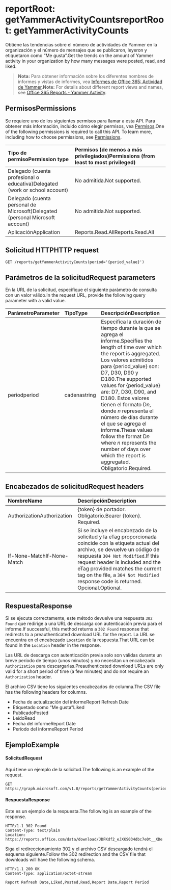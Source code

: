 # <a name="reportroot-getyammeractivitycounts"></a><span data-ttu-id="0c5bb-101">reportRoot: getYammerActivityCounts</span><span class="sxs-lookup"><span data-stu-id="0c5bb-101">reportRoot: getYammerActivityCounts</span></span>

<span data-ttu-id="0c5bb-102">Obtiene las tendencias sobre el número de actividades de Yammer en la organización y el número de mensajes que se publicaron, leyeron y etiquetaron como “Me gusta”.</span><span class="sxs-lookup"><span data-stu-id="0c5bb-102">Get the trends on the amount of Yammer activity in your organization by how many messages were posted, read, and liked.</span></span>

> <span data-ttu-id="0c5bb-103">**Nota:** Para obtener información sobre los diferentes nombres de informes y vistas de informes, vea [Informes de Office 365: Actividad de Yammer](https://support.office.com/client/Yammer-activity-c7c9f938-5b8e-4d52-b1a2-c7c32cb2312a).</span><span class="sxs-lookup"><span data-stu-id="0c5bb-103">**Note:** For details about different report views and names, see [Office 365 Reports - Yammer Activity](https://support.office.com/client/Yammer-activity-c7c9f938-5b8e-4d52-b1a2-c7c32cb2312a).</span></span>

## <a name="permissions"></a><span data-ttu-id="0c5bb-104">Permisos</span><span class="sxs-lookup"><span data-stu-id="0c5bb-104">Permissions</span></span>

<span data-ttu-id="0c5bb-p101">Se requiere uno de los siguientes permisos para llamar a esta API. Para obtener más información, incluido cómo elegir permisos, vea [Permisos](../../../concepts/permissions_reference.md).</span><span class="sxs-lookup"><span data-stu-id="0c5bb-p101">One of the following permissions is required to call this API. To learn more, including how to choose permissions, see [Permissions](../../../concepts/permissions_reference.md).</span></span>

| <span data-ttu-id="0c5bb-107">Tipo de permiso</span><span class="sxs-lookup"><span data-stu-id="0c5bb-107">Permission type</span></span>                        | <span data-ttu-id="0c5bb-108">Permisos (de menos a más privilegiados)</span><span class="sxs-lookup"><span data-stu-id="0c5bb-108">Permissions (from least to most privileged)</span></span> |
| :------------------------------------- | :--------------------------------------- |
| <span data-ttu-id="0c5bb-109">Delegado (cuenta profesional o educativa)</span><span class="sxs-lookup"><span data-stu-id="0c5bb-109">Delegated (work or school account)</span></span>     | <span data-ttu-id="0c5bb-110">No admitida.</span><span class="sxs-lookup"><span data-stu-id="0c5bb-110">Not supported.</span></span>                           |
| <span data-ttu-id="0c5bb-111">Delegado (cuenta personal de Microsoft)</span><span class="sxs-lookup"><span data-stu-id="0c5bb-111">Delegated (personal Microsoft account)</span></span> | <span data-ttu-id="0c5bb-112">No admitida.</span><span class="sxs-lookup"><span data-stu-id="0c5bb-112">Not supported.</span></span>                           |
| <span data-ttu-id="0c5bb-113">Aplicación</span><span class="sxs-lookup"><span data-stu-id="0c5bb-113">Application</span></span>                            | <span data-ttu-id="0c5bb-114">Reports.Read.All</span><span class="sxs-lookup"><span data-stu-id="0c5bb-114">Reports.Read.All</span></span>                         |

## <a name="http-request"></a><span data-ttu-id="0c5bb-115">Solicitud HTTP</span><span class="sxs-lookup"><span data-stu-id="0c5bb-115">HTTP request</span></span>

<!-- { "blockType": "ignored" } --> 

```http
GET /reports/getYammerActivityCounts(period='{period_value}')
```

## <a name="request-parameters"></a><span data-ttu-id="0c5bb-116">Parámetros de la solicitud</span><span class="sxs-lookup"><span data-stu-id="0c5bb-116">Request parameters</span></span>

<span data-ttu-id="0c5bb-117">En la URL de la solicitud, especifique el siguiente parámetro de consulta con un valor válido.</span><span class="sxs-lookup"><span data-stu-id="0c5bb-117">In the request URL, provide the following query parameter with a valid value.</span></span>

| <span data-ttu-id="0c5bb-118">Parámetro</span><span class="sxs-lookup"><span data-stu-id="0c5bb-118">Parameter</span></span> | <span data-ttu-id="0c5bb-119">Tipo</span><span class="sxs-lookup"><span data-stu-id="0c5bb-119">Type</span></span>   | <span data-ttu-id="0c5bb-120">Descripción</span><span class="sxs-lookup"><span data-stu-id="0c5bb-120">Description</span></span>                              |
| :-------- | :----- | :--------------------------------------- |
| <span data-ttu-id="0c5bb-121">period</span><span class="sxs-lookup"><span data-stu-id="0c5bb-121">period</span></span>    | <span data-ttu-id="0c5bb-122">cadena</span><span class="sxs-lookup"><span data-stu-id="0c5bb-122">string</span></span> | <span data-ttu-id="0c5bb-123">Especifica la duración de tiempo durante la que se agrega el informe.</span><span class="sxs-lookup"><span data-stu-id="0c5bb-123">Specifies the length of time over which the report is aggregated.</span></span> <span data-ttu-id="0c5bb-124">Los valores admitidos para {period_value} son: D7, D30, D90 y D180.</span><span class="sxs-lookup"><span data-stu-id="0c5bb-124">The supported values for {period_value} are: D7, D30, D90, and D180.</span></span> <span data-ttu-id="0c5bb-125">Estos valores tienen el formato D*n*, donde *n* representa el número de días durante el que se agrega el informe.</span><span class="sxs-lookup"><span data-stu-id="0c5bb-125">These values follow the format D*n* where *n* represents the number of days over which the report is aggregated.</span></span> <span data-ttu-id="0c5bb-126">Obligatorio.</span><span class="sxs-lookup"><span data-stu-id="0c5bb-126">Required.</span></span> |

## <a name="request-headers"></a><span data-ttu-id="0c5bb-127">Encabezados de solicitud</span><span class="sxs-lookup"><span data-stu-id="0c5bb-127">Request headers</span></span>

| <span data-ttu-id="0c5bb-128">Nombre</span><span class="sxs-lookup"><span data-stu-id="0c5bb-128">Name</span></span>          | <span data-ttu-id="0c5bb-129">Descripción</span><span class="sxs-lookup"><span data-stu-id="0c5bb-129">Description</span></span>               |
| :------------ | :------------------------ |
| <span data-ttu-id="0c5bb-130">Authorization</span><span class="sxs-lookup"><span data-stu-id="0c5bb-130">Authorization</span></span> | <span data-ttu-id="0c5bb-p103">{token} de portador. Obligatorio.</span><span class="sxs-lookup"><span data-stu-id="0c5bb-p103">Bearer {token}. Required.</span></span> |
| <span data-ttu-id="0c5bb-133">If-None-Match</span><span class="sxs-lookup"><span data-stu-id="0c5bb-133">If-None-Match</span></span> | <span data-ttu-id="0c5bb-134">Si se incluye el encabezado de la solicitud y la eTag proporcionada coincide con la etiqueta actual del archivo, se devuelve un código de respuesta `304 Not Modified`.</span><span class="sxs-lookup"><span data-stu-id="0c5bb-134">If this request header is included and the eTag provided matches the current tag on the file, a `304 Not Modified` response code is returned.</span></span> <span data-ttu-id="0c5bb-135">Opcional.</span><span class="sxs-lookup"><span data-stu-id="0c5bb-135">Optional.</span></span> |

## <a name="response"></a><span data-ttu-id="0c5bb-136">Respuesta</span><span class="sxs-lookup"><span data-stu-id="0c5bb-136">Response</span></span>

<span data-ttu-id="0c5bb-137">Si se ejecuta correctamente, este método devuelve una respuesta `302 Found` que redirige a una URL de descarga con autenticación previa para el informe.</span><span class="sxs-lookup"><span data-stu-id="0c5bb-137">If successful, this method returns a `302 Found` response that redirects to a preauthenticated download URL for the report.</span></span> <span data-ttu-id="0c5bb-138">La URL se encuentra en el encabezado `Location` de la respuesta.</span><span class="sxs-lookup"><span data-stu-id="0c5bb-138">That URL can be found in the `Location` header in the response.</span></span>

<span data-ttu-id="0c5bb-139">Las URL de descarga con autenticación previa solo son válidas durante un breve período de tiempo (unos minutos) y no necesitan un encabezado `Authorization` para descargarlas.</span><span class="sxs-lookup"><span data-stu-id="0c5bb-139">Preauthenticated download URLs are only valid for a short period of time (a few minutes) and do not require an `Authorization` header.</span></span>

<span data-ttu-id="0c5bb-140">El archivo CSV tiene los siguientes encabezados de columna.</span><span class="sxs-lookup"><span data-stu-id="0c5bb-140">The CSV file has the following headers for columns.</span></span>

- <span data-ttu-id="0c5bb-141">Fecha de actualización del informe</span><span class="sxs-lookup"><span data-stu-id="0c5bb-141">Report Refresh Date</span></span>
- <span data-ttu-id="0c5bb-142">Etiquetado como “Me gusta”</span><span class="sxs-lookup"><span data-stu-id="0c5bb-142">Liked</span></span>
- <span data-ttu-id="0c5bb-143">Publicado</span><span class="sxs-lookup"><span data-stu-id="0c5bb-143">Posted</span></span>
- <span data-ttu-id="0c5bb-144">Leído</span><span class="sxs-lookup"><span data-stu-id="0c5bb-144">Read</span></span>
- <span data-ttu-id="0c5bb-145">Fecha del informe</span><span class="sxs-lookup"><span data-stu-id="0c5bb-145">Report Date</span></span>
- <span data-ttu-id="0c5bb-146">Período del informe</span><span class="sxs-lookup"><span data-stu-id="0c5bb-146">Report Period</span></span>

## <a name="example"></a><span data-ttu-id="0c5bb-147">Ejemplo</span><span class="sxs-lookup"><span data-stu-id="0c5bb-147">Example</span></span>

#### <a name="request"></a><span data-ttu-id="0c5bb-148">Solicitud</span><span class="sxs-lookup"><span data-stu-id="0c5bb-148">Request</span></span>

<span data-ttu-id="0c5bb-149">Aquí tiene un ejemplo de la solicitud.</span><span class="sxs-lookup"><span data-stu-id="0c5bb-149">The following is an example of the request.</span></span>

<!-- {
  "blockType": "request",
  "name": "reportroot_getyammeractivitycounts"
}-->

```http
GET https://graph.microsoft.com/v1.0/reports/getYammerActivityCounts(period='D7')
```

#### <a name="response"></a><span data-ttu-id="0c5bb-150">Respuesta</span><span class="sxs-lookup"><span data-stu-id="0c5bb-150">Response</span></span>

<span data-ttu-id="0c5bb-151">Este es un ejemplo de la respuesta.</span><span class="sxs-lookup"><span data-stu-id="0c5bb-151">The following is an example of the response.</span></span>

<!-- { "blockType": "ignored" } --> 

```http
HTTP/1.1 302 Found
Content-Type: text/plain
Location: https://reports.office.com/data/download/JDFKdf2_eJXKS034dbc7e0t__XDe
```

<span data-ttu-id="0c5bb-152">Siga el redireccionamiento 302 y el archivo CSV descargado tendrá el esquema siguiente.</span><span class="sxs-lookup"><span data-stu-id="0c5bb-152">Follow the 302 redirection and the CSV file that downloads will have the following schema.</span></span>

<!-- {
  "blockType": "response",
  "truncated": true,
  "@odata.type": "stream"
} -->

```http
HTTP/1.1 200 OK
Content-Type: application/octet-stream

Report Refresh Date,Liked,Posted,Read,Report Date,Report Period
```
